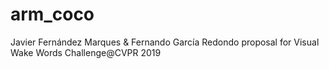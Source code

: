 # arm_coco
Javier Fernández Marques &amp; Fernando García Redondo proposal for Visual Wake Words Challenge@CVPR 2019
